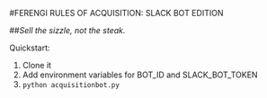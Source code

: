 #FERENGI RULES OF ACQUISITION: SLACK BOT EDITION

##_Sell the sizzle, not the steak._

Quickstart:

1. Clone it
1. Add environment variables for BOT_ID and SLACK_BOT_TOKEN
1. ```python acquisitionbot.py```
